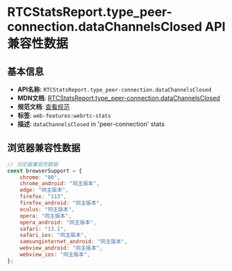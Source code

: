 # RTCStatsReport.type_peer-connection.dataChannelsClosed API 兼容性数据

## 基本信息

- **API名称**: `RTCStatsReport.type_peer-connection.dataChannelsClosed`
- **MDN文档**: [RTCStatsReport.type_peer-connection.dataChannelsClosed](https://developer.mozilla.org/docs/Web/API/RTCPeerConnectionStats/dataChannelsClosed)
- **规范文档**: [查看规范](https://w3c.github.io/webrtc-stats/#dom-rtcpeerconnectionstats-datachannelsclosed)
- **标签**: `web-features:webrtc-stats`
- **描述**: `dataChannelsClosed` in 'peer-connection' stats

## 浏览器兼容性数据

```javascript
// 浏览器兼容性数据
const browserSupport = {
    chrome: "80",
    chrome_android: "同主版本",
    edge: "同主版本",
    firefox: "113",
    firefox_android: "同主版本",
    oculus: "同主版本",
    opera: "同主版本",
    opera_android: "同主版本",
    safari: "13.1",
    safari_ios: "同主版本",
    samsunginternet_android: "同主版本",
    webview_android: "同主版本",
    webview_ios: "同主版本",
};

```

